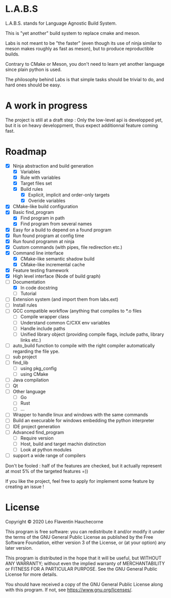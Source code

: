 # L.A.B.S

L.A.B.S. stands for Language Agnostic Build System.

This is "yet another" build system to replace cmake and meson.

Labs is not meant to be "the faster" (even though its use of ninja similar to meson makes roughly as fast as meson), but to produce reproductible builds.

Contrary to CMake or Meson, you don't need to learn yet another language since plain python is used.

The philosophy behind Labs is that simple tasks should be trivial to do, and hard ones should be easy.

# A work in progress

The project is still at a draft step : Only the low-level api is developped yet, but it is on heavy developpment, thus expect additionnal feature coming fast.

# Roadmap

  - [x] Ninja abstraction and build generation
    - [x] Variables
    - [x] Rule with variables
    - [x] Target files set
    - [x] Build rules
      - [x] Explicit, implicit and order-only targets
      - [x] Overide variables
  - [x] CMake-like build configuration
  - [x] Basic find\_program
    - [x] Find program in path
    - [x] Find program from several names
  - [x] Easy for a build to depend on a found program
  - [x] Run found program at config time
  - [x] Run found programm at ninja
  - [x] Custom commands (with pipes, file redirection etc.)
  - [x] Command line interface
    - [x] CMake-like semantic shadow build
    - [x] CMake-like incremental cache
  - [x] Feature testing framework
  - [x] High level interface (Node of build graph)
  - [ ] Documentation
    - [x] In code docstring
    - [ ] Tutorial
  - [ ] Extension system (and import them from labs.ext)
  - [ ] Install rules
  - [ ] GCC compatible workflow (anything that compiles to \*.o files
    - [ ] Compile wrapper class
    - [ ] Understand common C/CXX env variables
    - [ ] Handle include paths
    - [ ] Unified library object (providing compile flags, include paths, library links etc.)
  - [ ] auto\_build function to compile with the right compiler automatically regarding the file ype.
  - [ ] sub project
  - [ ] find\_lib
    - [ ] using pkg_config
    - [ ] using CMake
  - [ ] Java compilation
  - [ ] Qt
  - [ ] Other language
    - [ ] Go
    - [ ] Rust
    - [ ] ...
  - [ ] Wrapper to handle linux and windows with the same commands
  - [ ] Build an execurable for windows embedding the python interpreter
  - [ ] IDE project generation
  - [ ] Advanced find\_program
    - [ ] Require version
    - [ ] Host, build and target machin distinction
    - [ ] Look at python modules
  - [ ] support a wide range of compilers

  Don't be fooled : half of the features are checked, but it actually represent at most 5% of the targeted features =))

  If you like the project, feel free to apply for implement some feature by creating an issue !

# License

Copyright © 2020 Léo Flaventin Hauchecorne

This program is free software: you can redistribute it and/or modify
it under the terms of the GNU General Public License as published by
the Free Software Foundation, either version 3 of the License, or
(at your option) any later version.

This program is distributed in the hope that it will be useful,
but WITHOUT ANY WARRANTY; without even the implied warranty of
MERCHANTABILITY or FITNESS FOR A PARTICULAR PURPOSE.  See the
GNU General Public License for more details.

You should have received a copy of the GNU General Public License
along with this program.  If not, see <https://www.gnu.org/licenses/>.



